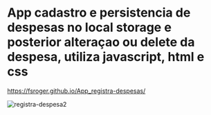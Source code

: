# App cadastro e persistencia de despesas no local storage e posterior alteraçao ou delete da despesa, utiliza javascript, html e css
 https://fsroger.github.io/App_registra-despesas/


![registra-despesa2](https://user-images.githubusercontent.com/74381457/230623974-bd0247e3-c7ac-4d97-bf2e-b670478e3a31.png)
